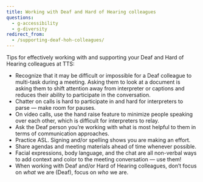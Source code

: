 ```yaml
---
title: Working with Deaf and Hard of Hearing colleagues
questions:
  - g-accessibility
  - g-diversity
redirect_from:
  - /supporting-deaf-hoh-colleagues/
---
```


Tips for effectively working with and supporting your Deaf and Hard of Hearing colleagues at TTS:

* Recognize that it may be difficult or impossible for a Deaf colleague to multi-task during a meeting. Asking them to look at a document is asking them to shift attention away from interpreter or captions and reduces their ability to participate in the conversation.
* Chatter on calls is hard to participate in and hard for interpreters to parse — make room for pauses.
* On video calls, use the hand raise feature to minimize people speaking over each other, which is difficult for interpreters to relay.
* Ask the Deaf person you’re working with what is most helpful to them in terms of communication approaches.
* Practice ASL. Signing and/or spelling shows you are making an effort.
* Share agendas and meeting materials ahead of time whenever possible.
* Facial expressions, body language, and the chat are all non-verbal ways to add context and color to the meeting conversation — use them!
* When working with Deaf and/or Hard of Hearing colleagues, don’t focus on *what* we are (Deaf), focus on *who* we are.
